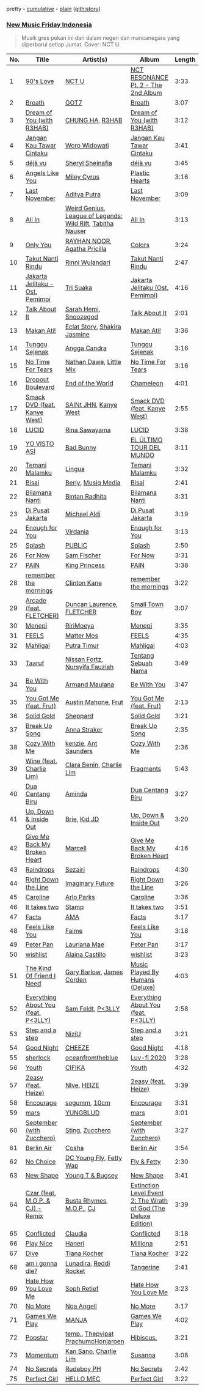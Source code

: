 pretty - [cumulative](https://github.com/mackorone/spotify-playlist-archive/blob/master/playlists/cumulative/New%20Music%20Friday%20Indonesia.md) - [plain](https://github.com/mackorone/spotify-playlist-archive/blob/master/playlists/plain/37i9dQZF1DX8vAahjzdXGC) ([githistory](https://github.githistory.xyz/mackorone/spotify-playlist-archive/blob/master/playlists/plain/37i9dQZF1DX8vAahjzdXGC))

### [New Music Friday Indonesia](https://open.spotify.com/playlist/37i9dQZF1DX8vAahjzdXGC)

> Musik gres pekan ini dari dalam negeri dan mancanegara yang diperbarui setiap Jumat. Cover: NCT U

| No. | Title | Artist(s) | Album | Length |
|---|---|---|---|---|
| 1 | [90's Love](https://open.spotify.com/track/64EDGnUytmCV7TfOo67810) | [NCT U](https://open.spotify.com/artist/3paGCCtX1Xr4Gx53mSeZuQ) | [NCT RESONANCE Pt. 2 - The 2nd Album](https://open.spotify.com/album/5Dq6jkYO5H7KzxXSazhLxs) | 3:33 |
| 2 | [Breath](https://open.spotify.com/track/2tVkFxyePqB0o4Y4SYKV0Q) | [GOT7](https://open.spotify.com/artist/6nfDaffa50mKtEOwR8g4df) | [Breath](https://open.spotify.com/album/2DUCTJhmXzOWNpjYnzt7Sz) | 3:07 |
| 3 | [Dream of You (with R3HAB)](https://open.spotify.com/track/5SEvxpu5ImOFOcXyeM8fbx) | [CHUNG HA](https://open.spotify.com/artist/2PSJ6YriU7JsFucxACpU7Y), [R3HAB](https://open.spotify.com/artist/6cEuCEZu7PAE9ZSzLLc2oQ) | [Dream of You (with R3HAB)](https://open.spotify.com/album/7v5VyW176u5m9aNcnvs2Cv) | 3:12 |
| 4 | [Jangan Kau Tawar Cintaku](https://open.spotify.com/track/7nVUQ7pfohkSXdvx2hJ9Eh) | [Woro Widowati](https://open.spotify.com/artist/0wjrZ5PUcVjAbUUX33JRr8) | [Jangan Kau Tawar Cintaku](https://open.spotify.com/album/5XixuJqKdLd7RZYvATtROx) | 3:41 |
| 5 | [déjà vu](https://open.spotify.com/track/2wCeqtPqgINrKk4CVuQ2YZ) | [Sheryl Sheinafia](https://open.spotify.com/artist/1lfMGY3PXMmj6qgwiPqp06) | [déjà vu](https://open.spotify.com/album/7LcwESVajLTodrqlUsRhLZ) | 3:45 |
| 6 | [Angels Like You](https://open.spotify.com/track/0QdePZJfBpRIBautuT4FSx) | [Miley Cyrus](https://open.spotify.com/artist/5YGY8feqx7naU7z4HrwZM6) | [Plastic Hearts](https://open.spotify.com/album/0BCjAmbM8ryCM9gxy5yW7h) | 3:16 |
| 7 | [Last November](https://open.spotify.com/track/3PRlQm9bDciw6TWDXlQZJZ) | [Aditya Putra](https://open.spotify.com/artist/44ByzhHSHczvuFYTrEIcST) | [Last November](https://open.spotify.com/album/1P0mnEYOPP26HJvvZc8270) | 3:09 |
| 8 | [All In](https://open.spotify.com/track/0nBF3uogJjhiMF1Y8ArIxx) | [Weird Genius](https://open.spotify.com/artist/5B4kCOhcqTywB9YwXPfFtJ), [League of Legends: Wild Rift](https://open.spotify.com/artist/2rhP3Kd0NJEAVyZfj1gxkR), [Tabitha Nauser](https://open.spotify.com/artist/7EY3xvBhvVnAGIN4hyGIUk) | [All In](https://open.spotify.com/album/6a7Q1ukqLjfbEIBEN1UBhT) | 3:13 |
| 9 | [Only You](https://open.spotify.com/track/1f0rZhN7MYEgL9FRonJCQJ) | [RAYHAN NOOR](https://open.spotify.com/artist/5jLL1YM0DNKKhnLl0oSlUA), [Agatha Pricilla](https://open.spotify.com/artist/5j6EloCQDnZmMP3k6pATOd) | [Colors](https://open.spotify.com/album/5bOuF9jitim9b36YY36PXt) | 3:24 |
| 10 | [Takut Nanti Rindu](https://open.spotify.com/track/66KKtnTiahRPIVoKDC91eW) | [Rinni Wulandari](https://open.spotify.com/artist/3rFmw91W5mxZHH6r40GGWh) | [Takut Nanti Rindu](https://open.spotify.com/album/5JPhW9g6xVqUDBSSJI0CZ6) | 2:47 |
| 11 | [Jakarta Jelitaku - Ost. Pemimpi](https://open.spotify.com/track/08Kw7M9nQAE1xjfqwGtIzV) | [Tri Suaka](https://open.spotify.com/artist/4rLkBI8sdayXhNaGmfW3nC) | [Jakarta Jelitaku (Ost. Pemimpi)](https://open.spotify.com/album/2yVyuXPDQZtyjuSIfFmunn) | 4:16 |
| 12 | [Talk About It](https://open.spotify.com/track/39U8sPnMPx6LqwSTnUw34Z) | [Sarah Hemi](https://open.spotify.com/artist/4BQlN5DBVwm72Q6foAEzly), [Snoozegod](https://open.spotify.com/artist/6WhabHAnf9RpSa3b24CvPG) | [Talk About It](https://open.spotify.com/album/79YxAcn2yaSIVzQE9ByRv4) | 2:01 |
| 13 | [Makan Ati!](https://open.spotify.com/track/2qjbN8SlMV6o88IMTrm0ly) | [Eclat Story](https://open.spotify.com/artist/77hI181qpBHYyQItXWNwom), [Shakira Jasmine](https://open.spotify.com/artist/3XZJdr2DRGiohHPBcw7CdN) | [Makan Ati!](https://open.spotify.com/album/7L2tcVxx0tIfvNsagIqaEC) | 3:36 |
| 14 | [Tunggu Sejenak](https://open.spotify.com/track/7hJxaDgJS9xbZdxt2ZjvqG) | [Angga Candra](https://open.spotify.com/artist/3wQagbGoxB4DHQTDD8mmzE) | [Tunggu Sejenak](https://open.spotify.com/album/6xCVd03EUyfTDzWCEPKs7F) | 3:16 |
| 15 | [No Time For Tears](https://open.spotify.com/track/2Rr1INov0ckj7bLTsk9LV1) | [Nathan Dawe](https://open.spotify.com/artist/2gduEC76ry33RVurAvT05p), [Little Mix](https://open.spotify.com/artist/3e7awlrlDSwF3iM0WBjGMp) | [No Time For Tears](https://open.spotify.com/album/5uFXAG4F9SX86RS5RHWDsx) | 3:16 |
| 16 | [Dropout Boulevard](https://open.spotify.com/track/4Tp2r2fJ0yneY763sbPQF9) | [End of the World](https://open.spotify.com/artist/0b59cVa1STVENq3i7wkcHV) | [Chameleon](https://open.spotify.com/album/0bLAeXp0EuFwBd02mqkfti) | 4:01 |
| 17 | [Smack DVD (feat. Kanye West)](https://open.spotify.com/track/1Si3sqUkvIj6Cz9JYO14OS) | [SAINt JHN](https://open.spotify.com/artist/0H39MdGGX6dbnnQPt6NQkZ), [Kanye West](https://open.spotify.com/artist/5K4W6rqBFWDnAN6FQUkS6x) | [Smack DVD (feat. Kanye West)](https://open.spotify.com/album/5lmqvqSTMlKqSrM8EtGmhe) | 2:55 |
| 18 | [LUCID](https://open.spotify.com/track/5DVATjQZPVsm5kWbrPmekU) | [Rina Sawayama](https://open.spotify.com/artist/2KEqzdPS7M5YwGmiuPTdr5) | [LUCID](https://open.spotify.com/album/77ouoghU4UrNpO63JWLR2C) | 3:38 |
| 19 | [YO VISTO ASÍ](https://open.spotify.com/track/5fROvzNghPid8mbKNDYvpJ) | [Bad Bunny](https://open.spotify.com/artist/4q3ewBCX7sLwd24euuV69X) | [EL ÚLTIMO TOUR DEL MUNDO](https://open.spotify.com/album/2d9BCZeAAhiZWPpbX9aPCW) | 3:11 |
| 20 | [Temani Malamku](https://open.spotify.com/track/45o6LWAwAK96annCGHj6pj) | [Lingua](https://open.spotify.com/artist/5RR9txoAvrgoyTfnNbKOuH) | [Temani Malamku](https://open.spotify.com/album/0goQ8AV2qqfWQw18fBvVrE) | 3:32 |
| 21 | [Bisai](https://open.spotify.com/track/62A3CGhRy0ULxY9HGASTVV) | [Berly](https://open.spotify.com/artist/6U9EnTzy0ihpx4mgs9mfud), [Musiq Media](https://open.spotify.com/artist/22kPuTG4T74IOZeDZZ8eou) | [Bisai](https://open.spotify.com/album/2E1ZPdLWdjnozkDoaZHwMo) | 2:41 |
| 22 | [Bilamana Nanti](https://open.spotify.com/track/7elaq3scs6DEJlsj3tzif8) | [Bintan Radhita](https://open.spotify.com/artist/1kyNb2vjAlE3Pefo11CVXt) | [Bilamana Nanti](https://open.spotify.com/album/53GyN3mfJYnxVNplrIEDjz) | 3:31 |
| 23 | [Di Pusat Jakarta](https://open.spotify.com/track/4tPQOHV8XjjWWAs3h2rvmf) | [Michael Aldi](https://open.spotify.com/artist/2Ib1uh2Zl7LI4JjFqP81v4) | [Di Pusat Jakarta](https://open.spotify.com/album/4xH2VwMdlg44P9P3qMnjjR) | 3:19 |
| 24 | [Enough for You](https://open.spotify.com/track/6RSOrWyhlsSbpillveXXjJ) | [Virdania](https://open.spotify.com/artist/6QzM4cyqTuMfnjTLG6d9zF) | [Enough for You](https://open.spotify.com/album/4AYTjVw7xOck6NykQ4j04Z) | 3:13 |
| 25 | [Splash](https://open.spotify.com/track/3ZVYZYIOVCwOnSE7WKRjXV) | [PUBLIC](https://open.spotify.com/artist/4vxaQs6vK54nK89J1VtLex) | [Splash](https://open.spotify.com/album/1AfiyFgWcXPFHRE2xmofea) | 2:50 |
| 26 | [For Now](https://open.spotify.com/track/5wV2TAUTKHcKgaEB6XnWDI) | [Sam Fischer](https://open.spotify.com/artist/6L1XC7NrmgWRlwAeLJvVtA) | [For Now](https://open.spotify.com/album/6OvECyR3eoMORZcXc2sptA) | 3:31 |
| 27 | [PAIN](https://open.spotify.com/track/7quWqKzjJwYXF3cqSDSCRL) | [King Princess](https://open.spotify.com/artist/6beUvFUlKliUYJdLOXNj9C) | [PAIN](https://open.spotify.com/album/6npMxPQjBYL8FQAX7USLp3) | 3:38 |
| 28 | [remember the mornings](https://open.spotify.com/track/27kcZEJvhkb1rzZS9gCpdA) | [Clinton Kane](https://open.spotify.com/artist/7okSU80WTrn4LXlyXYbX3P) | [remember the mornings](https://open.spotify.com/album/64FL2oQINZPAIfz3axVOU7) | 3:22 |
| 29 | [Arcade (feat. FLETCHER)](https://open.spotify.com/track/4Ld4kbKo1eOzToQ0P8JA0V) | [Duncan Laurence](https://open.spotify.com/artist/3klZnJvYGIbWritVwQD434), [FLETCHER](https://open.spotify.com/artist/5qa31A9HySw3T7MKWI9bGg) | [Small Town Boy](https://open.spotify.com/album/1FNBevfbKAzZsgI2RpkkQQ) | 3:07 |
| 30 | [Menepi](https://open.spotify.com/track/4PJRyubNkvjyrYaLYkXSBb) | [RiriMoeya](https://open.spotify.com/artist/1lRZLZkris2oSYTwkkHXMx) | [Menepi](https://open.spotify.com/album/3edoJ3ZjZ1digiZO0uBMny) | 3:35 |
| 31 | [FEELS](https://open.spotify.com/track/7gdo32jmKhy4d2LqaTeqPp) | [Matter Mos](https://open.spotify.com/artist/3BdGivzytiHhSHQ7VF58jL) | [FEELS](https://open.spotify.com/album/6VYhkJcu3mWHUEYXFipg62) | 4:35 |
| 32 | [Mahligai](https://open.spotify.com/track/1KLmxbl7k1nS8Sx1qChwvZ) | [Putra Timur](https://open.spotify.com/artist/1sqVvE1GPRtHy8LGhQh4Hu) | [Mahligai](https://open.spotify.com/album/6DTFLkqS8KDdXysP7fFmYe) | 4:03 |
| 33 | [Taaruf](https://open.spotify.com/track/4AvHNrJK7nKr76LdbV6Y1U) | [Nissan Fortz](https://open.spotify.com/artist/6lLkrtSiDQxtWl1VwiXR1G), [Nursyifa Fauziah](https://open.spotify.com/artist/2FfgC66DQFmyNfL5GkXsf4) | [Tentang Sebuah Nama](https://open.spotify.com/album/16cbyQdZVk7D3BXx9Avxik) | 3:49 |
| 34 | [Be With You](https://open.spotify.com/track/5m3EosEyCBZRAUDGqYjpMg) | [Armand Maulana](https://open.spotify.com/artist/1HHKUckpOnrE6c6YlbYzZb) | [Be With You](https://open.spotify.com/album/5Ul4JxmbmPQkfnHwo5KjYx) | 3:47 |
| 35 | [You Got Me (feat. Frut)](https://open.spotify.com/track/3jkelGvXTCGBjWGzLmYAYj) | [Austin Mahone](https://open.spotify.com/artist/04abdnqPQe2N4fjztDea6z), [Frut](https://open.spotify.com/artist/3cIA01BY1KiU2Z8afTigEs) | [You Got Me (feat. Frut)](https://open.spotify.com/album/2Acw3hhusq8lfqw4juoA0L) | 2:13 |
| 36 | [Solid Gold](https://open.spotify.com/track/1NqYrzJgy9OqwrJRwoLveB) | [Sheppard](https://open.spotify.com/artist/6VxCmtR7S3yz4vnzsJqhSV) | [Solid Gold](https://open.spotify.com/album/0bGGeWjhp4Zap5C7gSdeqs) | 3:21 |
| 37 | [Break Up Song](https://open.spotify.com/track/2Qtb3C6r1RJAkMzBY3aSKr) | [Anna Straker](https://open.spotify.com/artist/4irCZ5mqRsmTXEEbMvO2VZ) | [Break Up Song](https://open.spotify.com/album/3byXUGaNwzo7EXcNLbNZGp) | 2:35 |
| 38 | [Cozy With Me](https://open.spotify.com/track/3KsK0HW4Ps1fvrxOSttTKU) | [kenzie](https://open.spotify.com/artist/5pWUVnrc1y0FpWZ6VCy0Hg), [Ant Saunders](https://open.spotify.com/artist/4jpsw9CQS439N0B7SecMgf) | [Cozy With Me](https://open.spotify.com/album/0pH1CdTROeGz01ZcOKhBnn) | 2:36 |
| 39 | [Wine (feat. Charlie Lim)](https://open.spotify.com/track/6eK9a7pTualI1kapaszaln) | [Clara Benin](https://open.spotify.com/artist/5ebPSE9YI5aLeZ1Z2gkqjn), [Charlie Lim](https://open.spotify.com/artist/3FodFdWfVWIiER6Cv6YVVQ) | [Fragments](https://open.spotify.com/album/1jAlTiGZA5Hnijw8RpsiB4) | 5:43 |
| 40 | [Dua Centang Biru](https://open.spotify.com/track/3mwbnbDFoj2TH0GNyAODE7) | [Aminda](https://open.spotify.com/artist/43wimUBzWxzNqiebyt1sG4) | [Dua Centang Biru](https://open.spotify.com/album/6V3QWS5xrNhJ9SyQsFTgLz) | 3:27 |
| 41 | [Up, Down & Inside Out](https://open.spotify.com/track/4eddbHKR9kMNvfaUjSCSuL) | [Brie](https://open.spotify.com/artist/7HAQWOeqocZ2x2vtNe9tPZ), [Kid JD](https://open.spotify.com/artist/0Ax8zT8qDMtFidjrEGUYld) | [Up, Down & Inside Out](https://open.spotify.com/album/65Wn2ybqHPlwapd8qJDSwF) | 3:20 |
| 42 | [Give Me Back My Broken Heart](https://open.spotify.com/track/4c84UBJHztEyVVUGA7Iqg5) | [Marcell](https://open.spotify.com/artist/2lq3b01voiAcxgJeRwOMgM) | [Give Me Back My Broken Heart](https://open.spotify.com/album/27wXZ3pcGRdHofo4lbcBwd) | 4:16 |
| 43 | [Raindrops](https://open.spotify.com/track/3X95bvlwEInN3NML0QSSa1) | [Sezairi](https://open.spotify.com/artist/51sob9QZyfLff9XqvYluN5) | [Raindrops](https://open.spotify.com/album/6CzeG9L4qCY3Y8boHCXspa) | 4:30 |
| 44 | [Right Down the Line](https://open.spotify.com/track/1gD8qr4YKd16C2tV1bnXOc) | [Imaginary Future](https://open.spotify.com/artist/470WlqN9HSRDGNaMufeHHF) | [Right Down the Line](https://open.spotify.com/album/6cHcoPe1ZExlEv2YppIT6Y) | 3:26 |
| 45 | [Caroline](https://open.spotify.com/track/21aQ9GdgEXK6qeovX0YaKb) | [Arlo Parks](https://open.spotify.com/artist/4kIwETcbpuFgRukE8o7Opx) | [Caroline](https://open.spotify.com/album/75p2ynuvcTWcFIFs4OyDkQ) | 3:36 |
| 46 | [It takes two](https://open.spotify.com/track/3qVQfCKwtQmVlwJgJFaST9) | [Stamp](https://open.spotify.com/artist/4e3QCzBNkr0t3GGqo86Ofl) | [It takes two](https://open.spotify.com/album/27QLlReONRSQ440FcH3ghR) | 3:51 |
| 47 | [Facts](https://open.spotify.com/track/6OJ6FVTIs6NmeZL3bYuUS4) | [AMA](https://open.spotify.com/artist/5hzFTGZcy6Rqme2qNC2vUm) | [Facts](https://open.spotify.com/album/0AVY80t6AY0s3vX5oe43s7) | 3:17 |
| 48 | [Feels Like You](https://open.spotify.com/track/21UPL4RXZPmg2TZ2DgWADj) | [Faime](https://open.spotify.com/artist/6bNCZ9mUA7Qpg8Vu6WGox4) | [Feels Like You](https://open.spotify.com/album/6KQTZTlcnqA82p6RkQk0yr) | 3:18 |
| 49 | [Peter Pan](https://open.spotify.com/track/1F8uO3psap86VzWP4Nodmd) | [Lauriana Mae](https://open.spotify.com/artist/6ohLXHVQ8PIzd8DjXSTR6A) | [Peter Pan](https://open.spotify.com/album/1LaAFHxaMS0kUMzRZR4f30) | 3:17 |
| 50 | [wishlist](https://open.spotify.com/track/48YdNMIfxIjEWj5P3zoYM1) | [Alaina Castillo](https://open.spotify.com/artist/0duLKMlcwhyZgqu8zSSjBp) | [wishlist](https://open.spotify.com/album/4v30MajYD1fpYT0klAt4px) | 3:23 |
| 51 | [The Kind Of Friend I Need](https://open.spotify.com/track/0t9E2BEKqELEtGwqtLFid2) | [Gary Barlow](https://open.spotify.com/artist/3ZcbVcd3fsf9qKK02UVzGB), [James Corden](https://open.spotify.com/artist/5E17eRqSfn08FsmvNCds0P) | [Music Played By Humans (Deluxe)](https://open.spotify.com/album/3hJ53zBqiZbocDKlB3NXxt) | 4:03 |
| 52 | [Everything About You (feat. P<3LLY)](https://open.spotify.com/track/3CC7fyeynJ2RVDUlUDPNXR) | [Sam Feldt](https://open.spotify.com/artist/20gsENnposVs2I4rQ5kvrf), [P<3LLY](https://open.spotify.com/artist/42uVxZBwzmCUvZ7NwMwXnB) | [Everything About You (feat. P<3LLY)](https://open.spotify.com/album/4hPJlxAoBTynsr4pBbXuw6) | 2:58 |
| 53 | [Step and a step](https://open.spotify.com/track/5DgAgJbHcm74RyA9YKj6k1) | [NiziU](https://open.spotify.com/artist/3z8diLlUCkN1j9N9ZdnfBJ) | [Step and a step](https://open.spotify.com/album/1XnvWmRl5YIp6u4k8rvIwN) | 3:21 |
| 54 | [Good Night](https://open.spotify.com/track/4nuQczEO0ZmPW1cfKFS0Ap) | [CHEEZE](https://open.spotify.com/artist/6NdzNrBP8Jbhzp6h7yojht) | [Good Night](https://open.spotify.com/album/0ka0zzPgwRPNZmI68vqf5k) | 4:18 |
| 55 | [sherlock](https://open.spotify.com/track/1tcRQkZyqzRSlQ3xUseeL1) | [oceanfromtheblue](https://open.spotify.com/artist/76eIrOIqck4yuOhrYZGx3a) | [Luv-fi 2020](https://open.spotify.com/album/6x4T1eceOC8ETSBDs3tiWx) | 3:28 |
| 56 | [Youth](https://open.spotify.com/track/2f220hYoclwzYQGyAvsokr) | [CIFIKA](https://open.spotify.com/artist/0OK6Xs5X1kHs07y68n65CQ) | [Youth](https://open.spotify.com/album/3CDz4HcxV7b9UHgmk7lUSy) | 4:32 |
| 57 | [2easy (feat. Heize)](https://open.spotify.com/track/1aRgsJJJMIAaZgiOtGRMl0) | [NIve](https://open.spotify.com/artist/1qOPo6b0U3t7BpyO8Ti1MF), [HEIZE](https://open.spotify.com/artist/5dCvSnVduaFleCnyy98JMo) | [2easy (feat. Heize)](https://open.spotify.com/album/6z59ngnlAPSrwICRPk2KyR) | 3:39 |
| 58 | [Encourage](https://open.spotify.com/track/4yitm2JyWU6MvIXkVeAzej) | [sogumm](https://open.spotify.com/artist/50x9jHrP6wy9fo3jK5pNqS), [10cm](https://open.spotify.com/artist/6zn0ihyAApAYV51zpXxdEp) | [Encourage](https://open.spotify.com/album/5krAfT1ml81CaLIPDZVwZ9) | 3:31 |
| 59 | [mars](https://open.spotify.com/track/4ZSGp4CmOIeNSpuLLEGumA) | [YUNGBLUD](https://open.spotify.com/artist/6Ad91Jof8Niiw0lGLLi3NW) | [mars](https://open.spotify.com/album/6Er2phjif5umoFiEFAsUxR) | 3:01 |
| 60 | [September (with Zucchero)](https://open.spotify.com/track/6QJY9hgSJmbkXa16ypZy9G) | [Sting](https://open.spotify.com/artist/0Ty63ceoRnnJKVEYP0VQpk), [Zucchero](https://open.spotify.com/artist/2KftmGt9sk1yLjsAoloC3M) | [September (with Zucchero)](https://open.spotify.com/album/1vpOwTSb8jX1iQm1ea9diV) | 3:27 |
| 61 | [Berlin Air](https://open.spotify.com/track/7Aj95EOYqQRLnGzzuzNikl) | [Cosha](https://open.spotify.com/artist/5P8FHUS4EuE2FXskLnqkAg) | [Berlin Air](https://open.spotify.com/album/3QtVOCEOrXMlRVnTiIhHYO) | 3:54 |
| 62 | [No Choice](https://open.spotify.com/track/7LJa5dkgMgEZjKwYfq5aCn) | [DC Young Fly](https://open.spotify.com/artist/6eXSPW6KeL9Wlv7d1CnqK8), [Fetty Wap](https://open.spotify.com/artist/6PXS4YHDkKvl1wkIl4V8DL) | [Fly & Fetty](https://open.spotify.com/album/6r2tubSBWCYsW8JTW4LrEo) | 2:30 |
| 63 | [New Shape](https://open.spotify.com/track/5Awic3Q2wuEp6LrwPdTVis) | [Young T & Bugsey](https://open.spotify.com/artist/6M6XXCcO5gI68XpIlrUL3Z) | [New Shape](https://open.spotify.com/album/3mxW4ANOby1MOXhDamMMfs) | 3:41 |
| 64 | [Czar (feat. M.O.P. & CJ) - Remix](https://open.spotify.com/track/4cH6b0w47p9wZI9nzkKh2q) | [Busta Rhymes](https://open.spotify.com/artist/1YfEcTuGvBQ8xSD1f53UnK), [M.O.P.](https://open.spotify.com/artist/1BH45DVSTeGBvcYXNCd67g), [CJ](https://open.spotify.com/artist/7arQA31aZVS8yS6zUveWzb) | [Extinction Level Event 2: The Wrath of God (The Deluxe Edition)](https://open.spotify.com/album/634HKwD4iExjgyWjhp4oxV) | 3:39 |
| 65 | [Conflicted](https://open.spotify.com/track/2reWhIxAmCnYjVetHsTOD5) | [Claudia](https://open.spotify.com/artist/4iSU0hKfGnU2nscL5dLi9p) | [Conflicted](https://open.spotify.com/album/7AP1kp4Lu7RXVbsxLlfRDg) | 3:18 |
| 66 | [Play Nice](https://open.spotify.com/track/4R1xvDxKYYZEFevEYwlPHS) | [Haneri](https://open.spotify.com/artist/3lwPzq3sT3tucaO1F6sDw7) | [Milliona](https://open.spotify.com/album/3YeVnD7bZZZHN6haH8s2wD) | 2:51 |
| 67 | [Dive](https://open.spotify.com/track/4oiRTqtdQ39R1sxvJDIEy7) | [Tiana Kocher](https://open.spotify.com/artist/0aQl6dYFpdEuGuRVzcUBE6) | [Tiana Kocher](https://open.spotify.com/album/04EC2NYem3QU65IAbo0dvR) | 3:22 |
| 68 | [am i gonna die?](https://open.spotify.com/track/2rNy1rxOHxQk4kZy7WiR8X) | [Lunadira](https://open.spotify.com/artist/6i6xQR652uL4FpGmUqZHOC), [Reddi Rocket](https://open.spotify.com/artist/121DYfRpwhbZPSWjvViett) | [Tangerine](https://open.spotify.com/album/3bXJbyLmLNwVR8zJHJaFRs) | 2:41 |
| 69 | [Hate How You Love Me](https://open.spotify.com/track/2nOemAcnvl6fi3zujttHtM) | [Soph Retief](https://open.spotify.com/artist/4tVHXnGHWYTwF2GRnOml13) | [Hate How You Love Me](https://open.spotify.com/album/0Bopon2oGd57LAMmsmxXR3) | 3:23 |
| 70 | [No More](https://open.spotify.com/track/7MoIoftreYUe6nnBCmyQRz) | [Noa Angell](https://open.spotify.com/artist/50WeqTlp8tT6OnQCbZW0q8) | [No More](https://open.spotify.com/album/2B21XWsIfC3Ak8vvnJDN7g) | 3:17 |
| 71 | [Games We Play](https://open.spotify.com/track/0XNxFeKMopnmeeQnNU5IYA) | [MANJA](https://open.spotify.com/artist/20pZIP8Eb3BEOdPiNqupRX) | [Games We Play](https://open.spotify.com/album/1nO6ZqsuA6vEEahWaKRXy3) | 4:02 |
| 72 | [Popstar](https://open.spotify.com/track/5bUXycW7h8mR3Lfr5XGlfs) | [temp.](https://open.spotify.com/artist/3fy7EyjDaIZ3BNhNOv2jtQ), [Thepvipat PrachumcHonjaroen](https://open.spotify.com/artist/2y8LCyYaZVclBUaopDReoX) | [Hibiscus.](https://open.spotify.com/album/2gZF1lKPCfikLJkCERDkwv) | 3:21 |
| 73 | [Momentum](https://open.spotify.com/track/54mctjwCigqU06GdBzjznM) | [Kan Sano](https://open.spotify.com/artist/5b3ZFm6P1lpZIASMDnBDs9), [Charlie Lim](https://open.spotify.com/artist/3FodFdWfVWIiER6Cv6YVVQ) | [Susanna](https://open.spotify.com/album/5v4vMuGxzlM24kZUrSTdBF) | 3:08 |
| 74 | [No Secrets](https://open.spotify.com/track/6sgnmFEYpzOeRje3SOz2Ah) | [Rudeboy PH](https://open.spotify.com/artist/4Bm1ZZV6bA27mP66WjdV8J) | [No Secrets](https://open.spotify.com/album/5ud6KDoMUpMcse9qMOnZ96) | 2:42 |
| 75 | [Perfect Girl](https://open.spotify.com/track/4BXd27T0l4cwnlS3Ryqvbz) | [HELLO MEC](https://open.spotify.com/artist/1gp7BnW9Ys6uCKs9rTUtcu) | [Perfect Girl](https://open.spotify.com/album/0SRyb5PqdCLHOmBJLfKKfe) | 3:22 |